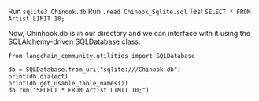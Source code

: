Run `sqlite3 Chinook.db`
Run `.read Chinook_Sqlite.sql`
Test `SELECT * FROM Artist LIMIT 10;`

Now, Chinhook.db is in our directory and we can interface with it using the SQLAlchemy-driven SQLDatabase class:

```
from langchain_community.utilities import SQLDatabase

db = SQLDatabase.from_uri("sqlite:///Chinook.db")
print(db.dialect)
print(db.get_usable_table_names())
db.run("SELECT * FROM Artist LIMIT 10;")
```